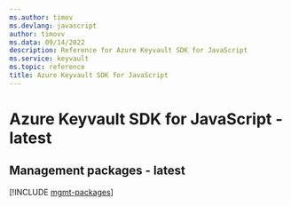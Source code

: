 ```yaml
---
ms.author: timov
ms.devlang: javascript
author: timovv
ms.data: 09/14/2022
description: Reference for Azure Keyvault SDK for JavaScript
ms.service: keyvault
ms.topic: reference
title: Azure Keyvault SDK for JavaScript
---
```

# Azure Keyvault SDK for JavaScript - latest

## Management packages - latest
[!INCLUDE [mgmt-packages](keyvault-mgmt-index.md)]
